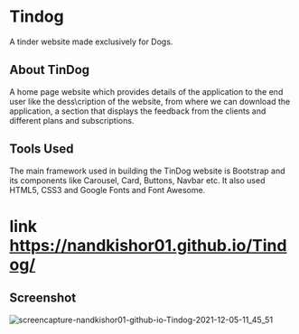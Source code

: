 # Tindog

A tinder website made exclusively for Dogs.

## About TinDog

A home page website which provides details of the application to the end user like the dess\cription of the website, from where we can download the application, a section that displays the feedback from the clients and different plans and subscriptions.

## Tools Used

The main framework used in building the TinDog website is Bootstrap and its components like Carousel, Card, Buttons, Navbar etc. It also used HTML5, CSS3 and Google Fonts and Font Awesome.
# link https://nandkishor01.github.io/Tindog/

## Screenshot

![screencapture-nandkishor01-github-io-Tindog-2021-12-05-11_45_51](https://user-images.githubusercontent.com/80894008/144742266-4cef0206-accf-4748-8020-644e158405cc.png)

